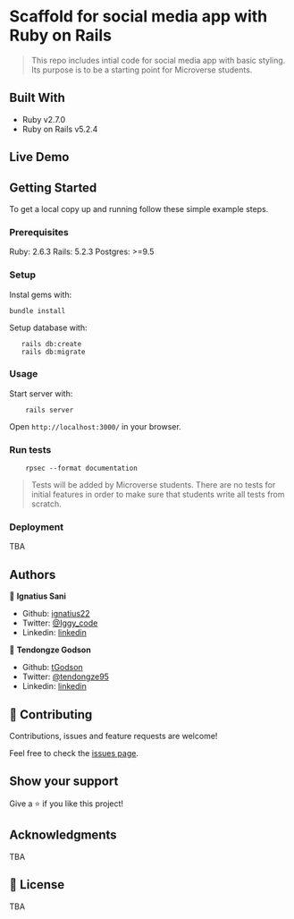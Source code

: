 # Scaffold for social media app with Ruby on Rails

> This repo includes intial code for social media app with basic styling. Its purpose is to be a starting point for Microverse students.

## Built With

- Ruby v2.7.0
- Ruby on Rails v5.2.4

## Live Demo



## Getting Started

To get a local copy up and running follow these simple example steps.

### Prerequisites

Ruby: 2.6.3
Rails: 5.2.3
Postgres: >=9.5

### Setup

Instal gems with:

```
bundle install
```

Setup database with:

```
   rails db:create
   rails db:migrate
```



### Usage

Start server with:

```
    rails server
```

Open `http://localhost:3000/` in your browser.

### Run tests

```
    rpsec --format documentation
```

> Tests will be added by Microverse students. There are no tests for initial features in order to make sure that students write all tests from scratch.

### Deployment

TBA

## Authors

👤 **Ignatius Sani**

- Github: [ignatius22](https://github.com/ignatius22)
- Twitter: [@Iggy_code](https://twitter.com/iggy_code)
- Linkedin: [linkedin](https://www.linkedin.com/in/ignatiussani)

👤 **Tendongze Godson**
- Github: [tGodson](https://github.com/tGodson)
- Twitter: [@tendongze95](https://twitter.com/tendongze95)
- Linkedin: [linkedin](https://www.linkedin.com/in/tendongzegodson)

## 🤝 Contributing

Contributions, issues and feature requests are welcome!

Feel free to check the [issues page](issues/).

## Show your support

Give a ⭐️ if you like this project!

## Acknowledgments

TBA

## 📝 License

TBA

